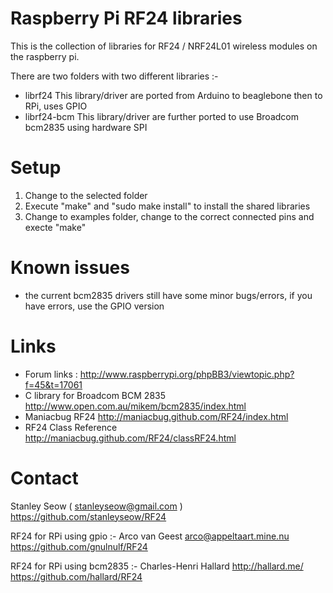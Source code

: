 Raspberry Pi RF24 libraries
===========================

This is the collection of libraries for RF24 / NRF24L01 wireless modules on the raspberry pi.

There are two folders with two different libraries :-

- librf24 	 This library/driver are ported from Arduino to beaglebone then to RPi, uses GPIO
- librf24-bcm 	 This library/driver are further ported to use Broadcom bcm2835 using hardware SPI

Setup
=====
1. Change to the selected folder
2. Execute "make" and "sudo make install" to install the shared libraries
3. Change to examples folder, change to the correct connected pins and execte "make"


Known issues
============
- the current bcm2835 drivers still have some minor bugs/errors, if you have errors, use the GPIO version


Links 
=====
- Forum links : http://www.raspberrypi.org/phpBB3/viewtopic.php?f=45&t=17061
- C library for Broadcom BCM 2835 http://www.open.com.au/mikem/bcm2835/index.html
- Maniacbug RF24 http://maniacbug.github.com/RF24/index.html
- RF24 Class Reference http://maniacbug.github.com/RF24/classRF24.html


Contact
=======
Stanley Seow ( stanleyseow@gmail.com )
https://github.com/stanleyseow/RF24

RF24 for RPi using gpio :-
Arco van Geest <arco@appeltaart.mine.nu> 
https://github.com/gnulnulf/RF24

RF24 for RPi using bcm2835 :-
Charles-Henri Hallard http://hallard.me/ 
https://github.com/hallard/RF24
